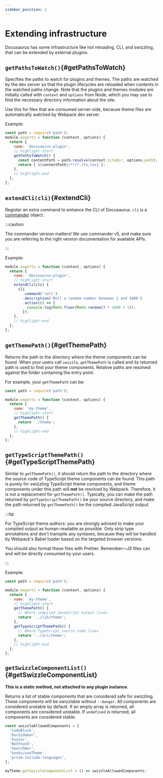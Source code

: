 ```yaml
---
sidebar_position: 2
---
```


# Extending infrastructure

Docusaurus has some infrastructure like hot reloading, CLI, and swizzling, that can be extended by external plugins.

## `getPathsToWatch()`{#getPathsToWatch}

Specifies the paths to watch for plugins and themes. The paths are watched by the dev server so that the plugin lifecycles are reloaded when contents in the watched paths change. Note that the plugins and themes modules are initially called with `context` and `options` from Node, which you may use to find the necessary directory information about the site.

Use this for files that are consumed server-side, because theme files are automatically watched by Webpack dev server.

Example:

```js title="docusaurus-plugin/src/index.js"
const path = require('path');
module.exports = function (context, options) {
  return {
    name: 'docusaurus-plugin',
    // highlight-start
    getPathsToWatch() {
      const contentPath = path.resolve(context.siteDir, options.path);
      return [`${contentPath}/**/*.{ts,tsx}`];
    },
    // highlight-end
  };
};
```

## `extendCli(cli)`{#extendCli}

Register an extra command to enhance the CLI of Docusaurus. `cli` is a [commander](https://www.npmjs.com/package/commander/v/5.1.0) object.

:::caution

The commander version matters! We use commander v5, and make sure you are referring to the right version documentation for available APIs.

:::

Example:

```js title="docusaurus-plugin/src/index.js"
module.exports = function (context, options) {
  return {
    name: 'docusaurus-plugin',
    // highlight-start
    extendCli(cli) {
      cli
        .command('roll')
        .description('Roll a random number between 1 and 1000')
        .action(() => {
          console.log(Math.floor(Math.random() * 1000 + 1));
        });
    },
    // highlight-end
  };
};
```

## `getThemePath()`{#getThemePath}

Returns the path to the directory where the theme components can be found. When your users call `swizzle`, `getThemePath` is called and its returned path is used to find your theme components. Relative paths are resolved against the folder containing the entry point.

For example, your `getThemePath` can be:

```js title="my-theme/src/index.js"
const path = require('path');

module.exports = function (context, options) {
  return {
    name: 'my-theme',
    // highlight-start
    getThemePath() {
      return './theme';
    },
    // highlight-end
  };
};
```

## `getTypeScriptThemePath()`{#getTypeScriptThemePath}

Similar to `getThemePath()`, it should return the path to the directory where the source code of TypeScript theme components can be found. This path is purely for swizzling TypeScript theme components, and theme components under this path will **not** be resolved by Webpack. Therefore, it is not a replacement for `getThemePath()`. Typically, you can make the path returned by `getTypeScriptThemePath()` be your source directory, and make the path returned by `getThemePath()` be the compiled JavaScript output.

:::tip

For TypeScript theme authors: you are strongly advised to make your compiled output as human-readable as possible. Only strip type annotations and don't transpile any syntaxes, because they will be handled by Webpack's Babel loader based on the targeted browser versions.

You should also format these files with Prettier. Remember—JS files can and will be directly consumed by your users.

:::

Example:

```js title="my-theme/src/index.js"
const path = require('path');

module.exports = function (context, options) {
  return {
    name: 'my-theme',
    // highlight-start
    getThemePath() {
      // Where compiled JavaScript output lives
      return '../lib/theme';
    },
    getTypeScriptThemePath() {
      // Where TypeScript source code lives
      return '../src/theme';
    },
    // highlight-end
  };
};
```

## `getSwizzleComponentList()`{#getSwizzleComponentList}

**This is a static method, not attached to any plugin instance.**

Returns a list of stable components that are considered safe for swizzling. These components will be swizzlable without `--danger`. All components are considered unstable by default. If an empty array is returned, all components are considered unstable. If `undefined` is returned, all components are considered stable.

```js title="my-theme/src/index.js"
const swizzleAllowedComponents = [
  'CodeBlock',
  'DocSidebar',
  'Footer',
  'NotFound',
  'SearchBar',
  'hooks/useTheme',
  'prism-include-languages',
];

myTheme.getSwizzleComponentList = () => swizzleAllowedComponents;
```
